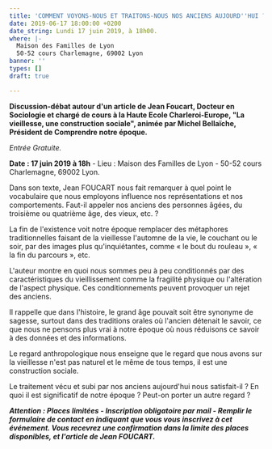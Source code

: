 ```yaml
---
title: 'COMMENT VOYONS-NOUS ET TRAITONS-NOUS NOS ANCIENS AUJOURD''HUI ? '
date: 2019-06-17 18:00:00 +0200
date_string: Lundi 17 juin 2019, à 18h00.
where: |-
  Maison des Familles de Lyon
  50-52 cours Charlemagne, 69002 Lyon
banner: ''
types: []
draft: true

---
```

**Discussion-débat autour d'un article de Jean Foucart, Docteur en Sociologie et chargé de cours à la Haute Ecole Charleroi-Europe, "La vieillesse, une construction sociale", animée par Michel Bellaïche, Président de Comprendre notre époque.**

_Entrée Gratuite._

**Date : 17 juin 2019 à 18h** - Lieu : Maison des Familles de Lyon - 50-52 cours Charlemagne, 69002 Lyon.

Dans son texte, Jean FOUCART nous fait remarquer à quel point le vocabulaire que nous employons influence nos représentations et nos comportements. Faut-il appeler nos anciens des personnes âgées, du troisième ou quatrième âge, des vieux, etc. ?

La fin de l'existence voit notre époque remplacer des métaphores traditionnelles faisant de la vieillesse l'automne de la vie, le couchant ou le soir, par des images plus qu'inquiétantes, comme « le bout du rouleau », « la fin du parcours », etc.

L'auteur montre en quoi nous sommes peu à peu conditionnés par des caractéristiques du vieillissement comme la fragilité physique ou l'altération de l'aspect physique. Ces conditionnements peuvent provoquer un rejet des anciens.

Il rappelle que dans l'histoire, le grand âge pouvait soit être synonyme de sagesse, surtout dans des traditions orales où l'ancien détenait le savoir, ce que nous ne pensons plus vrai à notre époque où nous réduisons ce savoir à des données et des informations.

Le regard anthropologique nous enseigne que le regard que nous avons sur la vieillesse n'est pas naturel et le même de tous temps, il est une construction sociale.

Le traitement vécu et subi par nos anciens aujourd'hui nous satisfait-il ? En quoi il est significatif de notre époque ? Peut-on porter un autre regard ?

**_Attention : Places limitées - Inscription obligatoire par mail - Remplir le formulaire de contact en indiquant que vous vous inscrivez à cet événement. Vous recevrez une confirmation dans la limite des places disponibles, et l'article de Jean FOUCART._**